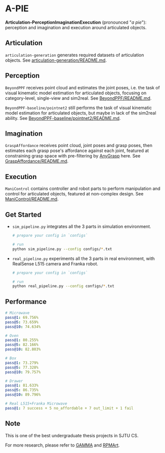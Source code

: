 # A-PIE
**Articulation-PerceptionImaginationExecution** (pronounced "*a pie*"): perception and imagination and execution around articulated objects.

## Articulation
`articulation-generation` generates required datasets of articulation objects. See [articulation-generation/README.md](articulation-generation/README.md).

## Perception
`BeyondPPF` receives point cloud and estimates the joint poses, i.e. the task of visual kinematic model estimation for articulated objects, focusing on category-level, single-view and sim2real. See [BeyondPPF/README.md](BeyondPPF/README.md).

`BeyondPPF-baseline/pointnet2` still performs the task of visual kinematic model estimation for articulated objects, but maybe in lack of the sim2real ability. See [BeyondPPF-baseline/pointnet2/README.md](BeyondPPF-baseline/pointnet2/README.md).

## Imagination
`GraspAffordance` receives point cloud, joint poses and grasp poses, then estimates each grasp pose's affordance against each joint, featured at constraining grasp space with pre-filtering by [AnyGrasp](https://graspnet.net/anygrasp.html) here. See [GraspAffordance/README.md](GraspAffordance/README.md).

## Execution
`ManiControl` contains controller and robot parts to perform manipulation and control for articulated objects, featured at non-complex design. See [ManiControl/README.md](ManiControl/README.md).

## Get Started
* `sim_pipeline.py` integrates all the 3 parts in simulation environment.
    ```bash
    # prepare your config in `configs`

    # run
    python sim_pipeline.py --config configs/*.txt
    ```

* `real_pipeline.py` experiments all the 3 parts in real environment, with RealSense L515 camera and Franka robot.
    ```bash
    # prepare your config in `configs`

    # run
    python real_pipeline.py --config configs/*.txt
    ```

## Performance
```yaml
# Microwave
pass@1: 69.756%
pass@5: 73.659%
pass@10: 74.634%
```
```yaml
# Oven
pass@1: 80.255%
pass@5: 82.166%
pass@10: 82.803%
```
```yaml
# Box
pass@1: 73.279%
pass@5: 77.328%
pass@10: 79.757%
```
```yaml
# Drawer
pass@1: 81.633%
pass@5: 86.735%
pass@10: 89.796%
```
```yaml
# Real L515+Franka Microwave
pass@1: 7 success + 5 no_affordable + 7 out_limit + 1 fail
```

## Note
This is one of the best undergraduate thesis projects in SJTU CS.

For more research, please refer to [GAMMA](https://sites.google.com/view/gamma-articulation) and [RPMArt](https://r-pmart.github.io/).
